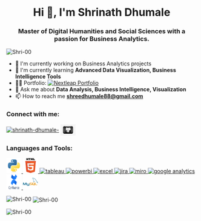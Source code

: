 <h1 align="center">Hi 👋, I'm Shrinath Dhumale</h1>
<h3 align="center">Master of Digital Humanities and Social Sciences with a passion for Business Analytics.</h3>

<p align="left"> <img src="https://komarev.com/ghpvc/?username=Shri-00&label=Profile%20views&color=0e75b6&style=flat" alt="Shri-00" /> </p>

- 🔭 I'm currently working on Business Analytics projects
- 🌱 I'm currently learning **Advanced Data Visualization, Business Intelligence Tools**
- 👨‍💻 Portfolio: <a href="https://nextleap.app/portfolio/shrinath-dhumale-0fbe" target="_blank"><img src="Nextleap.png" alt="Nextleap Portfolio" height="30"/></a>
- 💬 Ask me about **Data Analysis, Business Intelligence, Visualization**
- 📫 How to reach me **shreedhumale88@gmail.com**

<h3 align="left">Connect with me:</h3>
<p align="left">
<a href="https://linkedin.com/in/shrinath-dhumale-" target="blank"><img align="center" src="https://raw.githubusercontent.com/rahuldkjain/github-profile-readme-generator/master/src/images/icons/Social/linked-in-alt.svg" alt="shrinath-dhumale-" height="30" width="40" /></a>
<a href="https://github.com/Shri-00" target="blank"><img align="center" src="Git.jpeg" alt="Shri-00" height="30" width="40" /></a>
</p>

<h3 align="left">Languages and Tools:</h3>
<p align="left">
<a href="https://www.python.org" target="_blank" rel="noreferrer"> <img src="https://raw.githubusercontent.com/devicons/devicon/master/icons/python/python-original.svg" alt="python" width="40" height="40"/> </a>
<a href="https://www.w3.org/html/" target="_blank" rel="noreferrer"> <img src="https://raw.githubusercontent.com/devicons/devicon/master/icons/html5/html5-original-wordmark.svg" alt="html5" width="40" height="40"/> </a>
<a href="https://www.tableau.com/" target="_blank" rel="noreferrer"> <img src="https://cdn.worldvectorlogo.com/logos/tableau-software.svg" alt="tableau" width="40" height="40"/> </a>
<a href="https://powerbi.microsoft.com/" target="_blank" rel="noreferrer"> <img src="https://upload.wikimedia.org/wikipedia/commons/c/cf/New_Power_BI_Logo.svg" alt="powerbi" width="40" height="40"/> </a>
<a href="https://www.microsoft.com/en-us/microsoft-365/excel" target="_blank" rel="noreferrer"> <img src="https://upload.wikimedia.org/wikipedia/commons/3/34/Microsoft_Office_Excel_%282019%E2%80%93present%29.svg" alt="excel" width="40" height="40"/> </a>
<a href="https://www.atlassian.com/software/jira" target="_blank" rel="noreferrer"> <img src="https://www.vectorlogo.zone/logos/atlassian_jira/atlassian_jira-icon.svg" alt="jira" width="40" height="40"/> </a>
<a href="https://miro.com/" target="_blank" rel="noreferrer"> <img src="https://cdn.worldvectorlogo.com/logos/miro-2.svg" alt="miro" width="40" height="40"/> </a>
<a href="https://analytics.google.com/" target="_blank" rel="noreferrer"> <img src="https://www.vectorlogo.zone/logos/google_analytics/google_analytics-icon.svg" alt="google analytics" width="40" height="40"/> </a>
<a href="https://www.atlassian.com/software/confluence" target="_blank" rel="noreferrer"> <img src="images (1).png" alt="confluence" width="40" height="40"/> </a>
<a href="https://www.mysql.com/" target="_blank" rel="noreferrer"> <img src="https://raw.githubusercontent.com/devicons/devicon/master/icons/mysql/mysql-original-wordmark.svg" alt="mysql" width="40" height="40"/> </a>
</p>

<p><img align="left" src="https://github-readme-stats.vercel.app/api/top-langs?username=Shri-00&show_icons=true&locale=en&layout=compact" alt="Shri-00" /></p>

<p>&nbsp;<img align="center" src="https://github-readme-stats.vercel.app/api?username=Shri-00&show_icons=true&locale=en" alt="Shri-00" /></p>

<p><img align="center" src="https://github-readme-streak-stats.herokuapp.com/?user=Shri-00&" alt="Shri-00" /></p>
